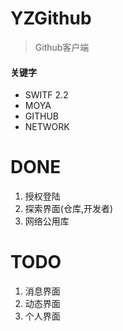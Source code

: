 # YZGithub
> Github客户端

#### 关键字
* SWITF 2.2
* MOYA
* GITHUB
* NETWORK


# DONE
1. 授权登陆
2. 探索界面(仓库,开发者)
3. 网络公用库

# TODO
1. 消息界面
2. 动态界面
3. 个人界面


